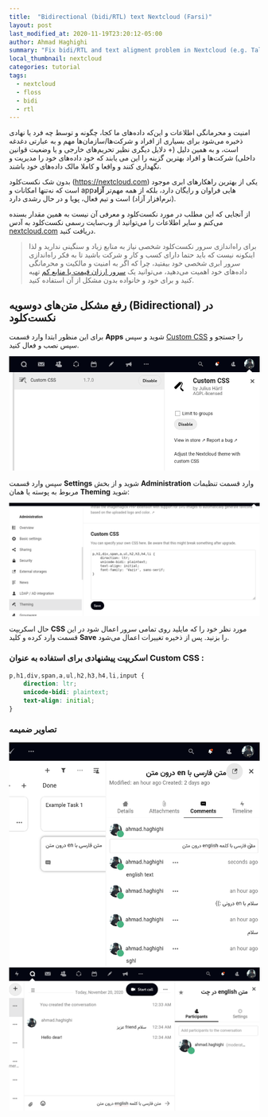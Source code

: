 ```yaml
---
title:  "Bidirectional (bidi/RTL) text Nextcloud (Farsi)"
layout: post
last_modified_at: 2020-11-19T23:20:12-05:00
author: Ahmad Haghighi
summary: "Fix bidi/RTL and text aligment problem in Nextcloud (e.g. Talk, Deck, Calendar) "
local_thumbnail: nextcloud
categories: tutorial
tags:
  - nextcloud
  - floss
  - bidi
  - rtl
---
```


امنیت و محرمانگی اطلاعات و این‌که داده‌های ما کجا، چگونه و توسط چه فرد یا نهادی ذخیره می‌شود برای بسیاری از افراد و شرکت‌ها/سازمان‌ها مهم و به عبارتی دغدغه است، و به همین دلیل (+ دلایل دیگری نظیر تحریم‌های خارجی و یا وضعیت قوانین داخلی) شرکت‌ها و افراد بهترین گزینه را این می یابند که خود داده‌های خود را مدیریت و نگهداری کنند و واقعا و کاملا مالک داده‌های خود باشند.    

بدون شک نکست‌کلود (https://nextcloud.com) یکی از بهترین راهکار‌های ابری موجود است که نه‌تنها امکانات و app‌هایی فراوان و رایگان دارد، بلکه از همه مهم‌تر **آزاد** (نرم‌افزار آزاد) است و تیم فعال، پویا و در حال رشدی دارد.    

از آنجایی که این مطلب در مورد نکست‌کلود و معرفی آن نیست به همین مقدار بسنده می‌کنم و سایر اطلاعات را می‌توانید از وب‌سایت رسمی نکست‌کلود به آدس [nextcloud.com](https://nextcloud.com/) دریافت کنید.    

> برای راه‌اندازی سرور نکست‌کلود شخصی نیاز به منابع زیاد و سنگینی ندارید و لذا اینکونه نیست که باید حتما دارای کسب و کار و شرکت باشید تا به فکر راه‌اندازی سرور ابری شخصی خود بیفتید، چرا که اگر به امنیت و مالکیت و محرمانگی داده‌های خود اهمیت می‌دهید، می‌توانید یک [سرور ارزان قیمت با منابع کم](https://docs.nextcloud.com/server/latest/admin_manual/installation/system_requirements.html) تهیه کنید و برای خود و خانواده بدون مشکل از آن استفاده کنید.    

## رفع مشکل متن‌های دوسویه (Bidirectional) در نکست‌کلود     
برای این منظور ابتدا وارد قسمت **Apps** شوید و سپس [Custom CSS](https://apps.nextcloud.com/apps/theming_customcss) را جستجو و سپس نصب و فعال کنید.    

![nextcloud-bidi-custom-css-app](/assets/images/nextcloud-bidi-custom-css-app.png) 

سپس وارد قسمت **Settings**  شوید و از بخش **Administration** وارد قسمت تنظیمات مربوط به پوسته یا همان **Theming** شوید:    

![nextcloud-bidi-custom-css-settings](/assets/images/nextcloud-bidi-custom-css-settings.png)    

حال اسکریپت **CSS** مورد نظر خود را که مایلید روی تمامی سرور اعمال شود در این قسمت وارد کرده و کلید **Save** را بزنید. پس از ذخیره تغییرات اعمال می‌شود.     

### اسکریپت پیشنهادی برای استفاده به عنوان Custom CSS :     
```css
p,h1,div,span,a,ul,h2,h3,h4,li,input {
    direction: ltr;
    unicode-bidi: plaintext;
    text-align: initial;
}
```

### تصاویر ضمیمه    
![nextcloud-bidi-deck](/assets/images/nextcloud-bidi-deck.png)    
![nextcloud-bidi-talk](/assets/images/nextcloud-bidi-talk.png)   


